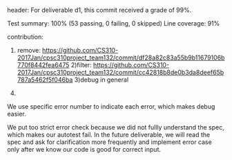 header:
For deliverable d1, this commit received a grade of 99%.

Test summary: 100% (53 passing, 0 failing, 0 skipped)
Line coverage: 91%

contribution:
1) remove:
https://github.com/CS310-2017Jan/cpsc310project_team132/commit/df28a82c83a55b9b11679106b770f8442fea6475
2)filter:
https://github.com/CS310-2017Jan/cpsc310project_team132/commit/cc42818b8de0b3da8deef65b787a5462f5f046ba
3)debug in general

4. 
We use specific error number to indicate each error, which makes debug easier.

We put too strict error check because we did not fullly understand the spec, which makes our autotest fail.
In the future deliverable, we will read the spec and ask for clarification more frequently and implement error case only after we know our code is good for correct input. 

